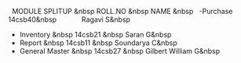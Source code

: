    MODULE SPLITUP &nbsp     ROLL.NO  &nbsp            NAME &nbsp
   -Purchase &nbsp;         14csb40&nbsp             Ragavi S&nbsp
   - Inventory &nbsp        14csb21 &nbsp            Saran G&nbsp
   - Report  &nbsp          14csb11 &nbsp            Soundarya C&nbsp   
   - General Master &nbsp   14csb27 &nbsp            Gilbert William G&nbsp
     
